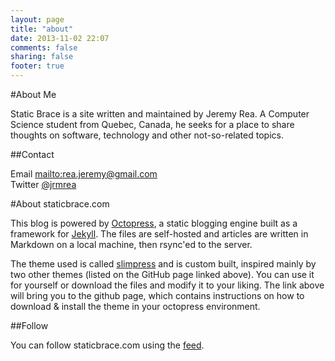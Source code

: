 ```yaml
---
layout: page
title: "about"
date: 2013-11-02 22:07
comments: false 
sharing: false
footer: true
---
```

#About Me

Static Brace is a site written and maintained by Jeremy Rea.  A Computer Science student from Quebec, Canada, he seeks for a place to share thoughts on software, technology and other not-so-related topics.  

##Contact

Email   <mailto:rea.jeremy@gmail.com>  
Twitter [@jrmrea](https://www.twitter.com/jrmrea)

#About staticbrace.com

This blog is powered by [Octopress](http://www.octopress.org), a static blogging engine built as a framework for [Jekyll](http://jekyllrb.com).  The files are self-hosted and articles are written in Markdown on a local machine, then rsync'ed to the server.

The theme used is called [slimpress](https://github.com/jeremyrea/slimpress) and is custom built, inspired mainly by two other themes (listed on the GitHub page linked above).  You can use it for yourself or download the files and modify it to your liking.  The link above will bring you to the github page, which contains instructions on how to download & install the theme in your octopress environment.

##Follow

You can follow staticbrace.com using the [feed](https://www.staticbrace.com/atom.xml).
